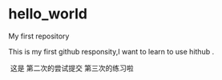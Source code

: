 # hello_world
My first repository

This is my first github responsity,I want to learn to use hithub .

 这是 第二次的尝试提交
 第三次的练习啦

